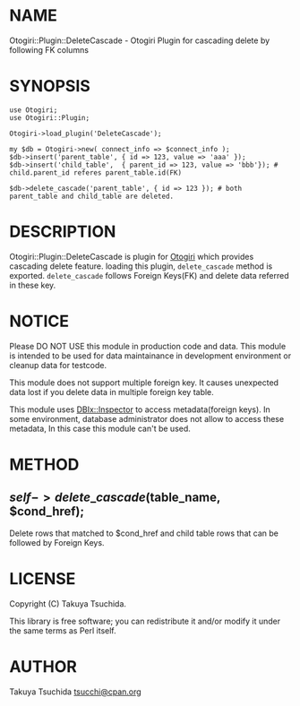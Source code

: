 # NAME

Otogiri::Plugin::DeleteCascade - Otogiri Plugin for cascading delete by following FK columns

# SYNOPSIS

    use Otogiri;
    use Otogiri::Plugin;

    Otogiri->load_plugin('DeleteCascade');

    my $db = Otogiri->new( connect_info => $connect_info );
    $db->insert('parent_table', { id => 123, value => 'aaa' });
    $db->insert('child_table',  { parent_id => 123, value => 'bbb'}); # child.parent_id referes parent_table.id(FK)

    $db->delete_cascade('parent_table', { id => 123 }); # both parent_table and child_table are deleted.

# DESCRIPTION

Otogiri::Plugin::DeleteCascade is plugin for [Otogiri](http://search.cpan.org/perldoc?Otogiri) which provides cascading delete feature.
loading this plugin, `delete_cascade` method is exported. `delete_cascade` follows Foreign Keys(FK) and
delete data referred in these key.

# NOTICE

Please DO NOT USE this module in production code and data. This module is intended to be used for data maintainance
in development environment or cleanup data for testcode.

This module does not support multiple foreign key. It causes unexpected data lost if you delete data in
multiple foreign key table.

This module uses [DBIx::Inspector](http://search.cpan.org/perldoc?DBIx::Inspector) to access metadata(foreign keys). In some environment, database administrator
does not allow to access these metadata, In this case this module can't be used.

# METHOD

## $self->delete\_cascade($table\_name, $cond\_href);

Delete rows that matched to $cond\_href and child table rows that can be followed by Foreign Keys.

# LICENSE

Copyright (C) Takuya Tsuchida.

This library is free software; you can redistribute it and/or modify
it under the same terms as Perl itself.

# AUTHOR

Takuya Tsuchida <tsucchi@cpan.org>
